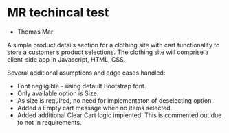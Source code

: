 # MR techincal test
- Thomas Mar

A simple product details section for a clothing site with cart functionality to store a customer’s product selections. The clothing site will comprise a client-side app in Javascript, HTML, CSS.

Several additional asumptions and edge cases handled:

- Font negligible - using default Bootstrap font.
- Only available option is Size.
- As size is required, no need for implementaton of deselecting option.
- Added a Empty cart message when no items selected.
- Added additional Clear Cart logic implented. This is commented out due to not in requirements. 